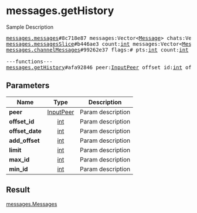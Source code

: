 # messages.getHistory

Sample Description

<pre>
<a href="../constructor/messages.messages.md">messages.messages</a>#8c718e87 messages:Vector&lt;<a href="../type/Message.md">Message</a>&gt; chats:Vector&lt;<a href="../type/Chat.md">Chat</a>&gt; users:Vector&lt;<a href="../type/User.md">User</a>&gt; = <a href="../type/messages.Messages.md">messages.Messages</a>;
<a href="../constructor/messages.messagesSlice.md">messages.messagesSlice</a>#b446ae3 count:<a href="../type/int.md">int</a> messages:Vector&lt;<a href="../type/Message.md">Message</a>&gt; chats:Vector&lt;<a href="../type/Chat.md">Chat</a>&gt; users:Vector&lt;<a href="../type/User.md">User</a>&gt; = <a href="../type/messages.Messages.md">messages.Messages</a>;
<a href="../constructor/messages.channelMessages.md">messages.channelMessages</a>#99262e37 flags:# pts:<a href="../type/int.md">int</a> count:<a href="../type/int.md">int</a> messages:Vector&lt;<a href="../type/Message.md">Message</a>&gt; chats:Vector&lt;<a href="../type/Chat.md">Chat</a>&gt; users:Vector&lt;<a href="../type/User.md">User</a>&gt; = <a href="../type/messages.Messages.md">messages.Messages</a>;

---functions---
<a href="../method/messages.getHistory.md">messages.getHistory</a>#afa92846 peer:<a href="../type/InputPeer.md">InputPeer</a> offset_id:<a href="../type/int.md">int</a> offset_date:<a href="../type/int.md">int</a> add_offset:<a href="../type/int.md">int</a> limit:<a href="../type/int.md">int</a> max_id:<a href="../type/int.md">int</a> min_id:<a href="../type/int.md">int</a> = <a href="../type/messages.Messages.md">messages.Messages</a>;
</pre>
## Parameters

| Name | Type | Description |
|------|:----:|-------------|
| **peer** | <a href="../type/InputPeer.md">InputPeer</a> | Param description |
| **offset_id** | <a href="../type/int.md">int</a> | Param description |
| **offset_date** | <a href="../type/int.md">int</a> | Param description |
| **add_offset** | <a href="../type/int.md">int</a> | Param description |
| **limit** | <a href="../type/int.md">int</a> | Param description |
| **max_id** | <a href="../type/int.md">int</a> | Param description |
| **min_id** | <a href="../type/int.md">int</a> | Param description |

## Result

<a href="../type/messages.Messages.md">messages.Messages</a>

